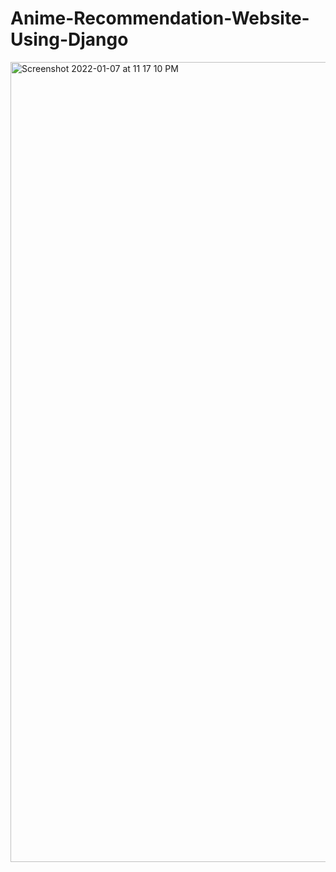 # Anime-Recommendation-Website-Using-Django
<img width="1280" alt="Screenshot 2022-01-07 at 11 17 10 PM" src="https://user-images.githubusercontent.com/54856352/148585241-3f743ac1-28e5-44e3-a073-92932b64d25b.png">
